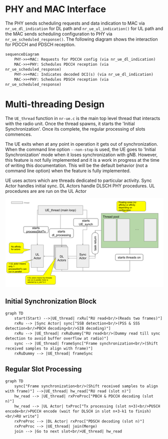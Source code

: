 # PHY and MAC Interface
The PHY sends scheduling requests and data indication to MAC via `nr_ue_dl_indication` for DL path and `nr_ue_ul_indication()` for UL path and the MAC sends scheduling configuration to PHY via `nr_ue_scheduled_response()`. The following diagram shows the interaction for PDCCH and PDSCH reception.
```mermaid
sequenceDiagram
    PHY->>+MAC: Requests for PDCCH config (via nr_ue_dl_indication)
    MAC->>+PHY: Schedules PDCCH reception (via nr_ue_scheduled_response)
    PHY->>+MAC: Indicates decoded DCI(s) (via nr_ue_dl_indication)
    MAC->>+PHY: Schedules PDSCH reception (via nr_ue_scheduled_response)
```

# Multi-threading Design
The `UE_thread` function in `nr-ue.c` is the main top level thread that interacts with the radio unit. Once the thread spawns, it starts the 'Initial Synchronization'. Once its complete, the regular processing of slots commences.

The UE exits when at any point in operation it gets out of synchronization. When the command line option `--non-stop` is used, the UE goes to 'Initial Synchronization' mode when it loses synchronization with gNB. However, this feature is not fully implemented and it is a work in progress at the time of writing this documentation. This will be the default behavior (not a command line option) when the feature is fully implemented.

UE uses actors which are threads dedicated to particular activity. Sync Actor handles initial sync. DL Actors handle DLSCH PHY procedures. UL procedures are are run on the UL Actor

![design](nr-ue-threads.svg)

## Initial Synchronization Block
```mermaid
graph TD
    start(Start) -->|UE_thread| rxRu["RU read<br/>(Reads two frames)"]
    rxRu --> |Sync Actor| sync["SSB detection<br/>(PSS & SSS detection<br/>PBCH decoding<br/>SIB decoding)"]
    rxRu --> |UE_thread| rxRuDummy["RU read<br/>(Dummy read till sync detection to avoid buffer overflow at radio)"]
    sync --> |UE_thread| frameSync["Frame synchronization<br/>(Shift received samples to align with frame)"]
    rxRuDummy --> |UE_thread| frameSync
```
## Regular Slot Processing
```mermaid
graph TD
    sync["Frame synchronization<br/>(Shift received samples to align with frame)"] -->|UE_thread| hw_read["RU read (slot n)"]
    hw_read --> |UE_thread| rxPreProc["PBCH & PDCCH decoding (slot n)"]
    hw_read --> |UL Actor| txProc["Tx processing (slot n+3)<br/>PUSCH encode<br/>PUCCH encode (wait for DLSCH in slot n+3-k1 to finish)<br/>RU write"]
    rxPreProc --> |DL Actor| rxProc["PDSCH decoding (slot n)"]
    rxPreProc --> |UE_thread| join(Merge)
    join --> |Go to next slot<br/>UE_thread| hw_read
```
